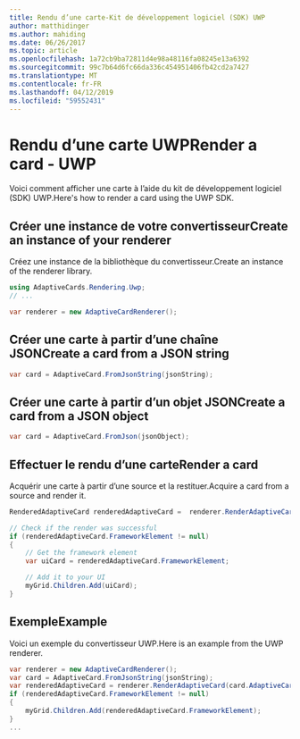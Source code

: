 ```yaml
---
title: Rendu d’une carte-Kit de développement logiciel (SDK) UWP
author: matthidinger
ms.author: mahiding
ms.date: 06/26/2017
ms.topic: article
ms.openlocfilehash: 1a72cb9ba72811d4e98a48116fa08245e13a6392
ms.sourcegitcommit: 99c7b64d6fc66da336c454951406fb42cd2a7427
ms.translationtype: MT
ms.contentlocale: fr-FR
ms.lasthandoff: 04/12/2019
ms.locfileid: "59552431"
---
```

# <a name="render-a-card---uwp"></a><span data-ttu-id="d7501-102">Rendu d’une carte UWP</span><span class="sxs-lookup"><span data-stu-id="d7501-102">Render a card - UWP</span></span>

<span data-ttu-id="d7501-103">Voici comment afficher une carte à l’aide du kit de développement logiciel (SDK) UWP.</span><span class="sxs-lookup"><span data-stu-id="d7501-103">Here's how to render a card using the UWP SDK.</span></span>

## <a name="create-an-instance-of-your-renderer"></a><span data-ttu-id="d7501-104">Créer une instance de votre convertisseur</span><span class="sxs-lookup"><span data-stu-id="d7501-104">Create an instance of your renderer</span></span>

<span data-ttu-id="d7501-105">Créez une instance de la bibliothèque du convertisseur.</span><span class="sxs-lookup"><span data-stu-id="d7501-105">Create an instance of the renderer library.</span></span> 

```csharp
using AdaptiveCards.Rendering.Uwp;
// ...

var renderer = new AdaptiveCardRenderer();
```

## <a name="create-a-card-from-a-json-string"></a><span data-ttu-id="d7501-106">Créer une carte à partir d’une chaîne JSON</span><span class="sxs-lookup"><span data-stu-id="d7501-106">Create a card from a JSON string</span></span>

```csharp
var card = AdaptiveCard.FromJsonString(jsonString);
```

## <a name="create-a-card-from-a-json-object"></a><span data-ttu-id="d7501-107">Créer une carte à partir d’un objet JSON</span><span class="sxs-lookup"><span data-stu-id="d7501-107">Create a card from a JSON object</span></span>

```csharp
var card = AdaptiveCard.FromJson(jsonObject);
```

## <a name="render-a-card"></a><span data-ttu-id="d7501-108">Effectuer le rendu d’une carte</span><span class="sxs-lookup"><span data-stu-id="d7501-108">Render a card</span></span>

<span data-ttu-id="d7501-109">Acquérir une carte à partir d’une source et la restituer.</span><span class="sxs-lookup"><span data-stu-id="d7501-109">Acquire a card from a source and render it.</span></span>

```csharp
RenderedAdaptiveCard renderedAdaptiveCard =  renderer.RenderAdaptiveCard(card);

// Check if the render was successful
if (renderedAdaptiveCard.FrameworkElement != null)
{
    // Get the framework element
    var uiCard = renderedAdaptiveCard.FrameworkElement;

    // Add it to your UI
    myGrid.Children.Add(uiCard);
}
```

## <a name="example"></a><span data-ttu-id="d7501-110">Exemple</span><span class="sxs-lookup"><span data-stu-id="d7501-110">Example</span></span>

<span data-ttu-id="d7501-111">Voici un exemple du convertisseur UWP.</span><span class="sxs-lookup"><span data-stu-id="d7501-111">Here is an example from the UWP renderer.</span></span>

```csharp
var renderer = new AdaptiveCardRenderer();
var card = AdaptiveCard.FromJsonString(jsonString);
var renderedAdaptiveCard = renderer.RenderAdaptiveCard(card.AdaptiveCard);
if (renderedAdaptiveCard.FrameworkElement != null)
{
    myGrid.Children.Add(renderedAdaptiveCard.FrameworkElement);
}
...
```